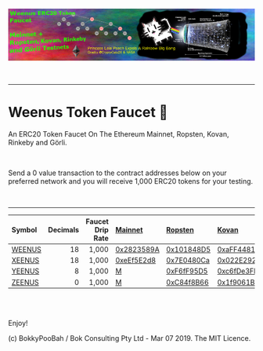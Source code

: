 <kbd><img src="images/PrincessLeiaPeachExpelsARainbowBigBang-WeenusTokenFaucet.png" /></kbd>

<br />

<hr />

# Weenus Token Faucet 💪

An ERC20 Token Faucet On The Ethereum Mainnet, Ropsten, Kovan, Rinkeby and Görli.

<br />

Send a 0 value transaction to the contract addresses below on your preferred network and you will receive 1,000 ERC20 tokens for your testing.

<br />

<hr />

Symbol | Decimals | Faucet Drip Rate | [Mainnet](https://etherscan.io/) | [Ropsten](https://ropsten.etherscan.io/) |  [Kovan](https://kovan.etherscan.io/) | [Rinkeby](https://rinkeby.etherscan.io/) | [Görli](https://goerli.etherscan.io/)
:----- | --------:| ----------------:|:------- |:------- |:------- |:----- |:-----
[WEENUS](contracts/WeenusToken.sol) | 18 | 1,000 | [0x2823589A](https://etherscan.io/address/0x2823589Ae095D99bD64dEeA80B4690313e2fB519#code) | [0x101848D5](https://ropsten.etherscan.io/address/0x101848D5C5bBca18E6b4431eEdF6B95E9ADF82FA#code) | [0xaFF4481D](https://kovan.etherscan.io/address/0xaFF4481D10270F50f203E0763e2597776068CBc5#code) | [0xaFF4481D](https://rinkeby.etherscan.io/address/0xaFF4481D10270F50f203E0763e2597776068CBc5#code) | [0xaFF4481D](https://goerli.etherscan.io/address/0xaFF4481D10270F50f203E0763e2597776068CBc5#code)
[XEENUS](contracts/XeenusToken.sol) | 18 | 1,000 | [0xeEf5E2d8](https://etherscan.io/address/0xeEf5E2d8255E973d587217f9509B416b41CA5870#code) | [0x7E0480Ca](https://ropsten.etherscan.io/address/0x7E0480Ca9fD50EB7A3855Cf53c347A1b4d6A2FF5#code) | [0x022E292b](https://kovan.etherscan.io/address/0x022E292b44B5a146F2e8ee36Ff44D3dd863C915c#code) | [0x022E292b](https://rinkeby.etherscan.io/address/0x022E292b44B5a146F2e8ee36Ff44D3dd863C915c#code)  | [0x022E292b](https://goerli.etherscan.io/address/0x022E292b44B5a146F2e8ee36Ff44D3dd863C915c#code)
[YEENUS](contracts/YeenusToken.sol) |  8 | 1,000 | [M](m) | [0xF6fF95D5](https://ropsten.etherscan.io/address/0xF6fF95D53E08c9660dC7820fD5A775484f77183A#code) | [0xc6fDe3FD](https://kovan.etherscan.io/address/0xc6fDe3FD2Cc2b173aEC24cc3f267cb3Cd78a26B7#code) | [0xc6fDe3FD](https://rinkeby.etherscan.io/address/0xc6fDe3FD2Cc2b173aEC24cc3f267cb3Cd78a26B7#code) | [0xc6fDe3FD](https://goerli.etherscan.io/address/0xc6fDe3FD2Cc2b173aEC24cc3f267cb3Cd78a26B7#code)
[ZEENUS](contracts/ZeenusToken.sol) |  0 | 1,000 | [M](m) | [0xC84f8B66](https://ropsten.etherscan.io/address/0xC84f8B669Ccb91C86AB2b38060362b9956f2De52#code) | [0x1f9061B9](https://kovan.etherscan.io/address/0x1f9061B953bBa0E36BF50F21876132DcF276fC6e#code) | [0x1f9061B9](https://rinkeby.etherscan.io/address/0x1f9061B953bBa0E36BF50F21876132DcF276fC6e#code) | [0x1f9061B9](https://goerli.etherscan.io/address/0x1f9061B953bBa0E36BF50F21876132DcF276fC6e#code)

<br />

<br />

Enjoy!

(c) BokkyPooBah / Bok Consulting Pty Ltd - Mar 07 2019. The MIT Licence.
